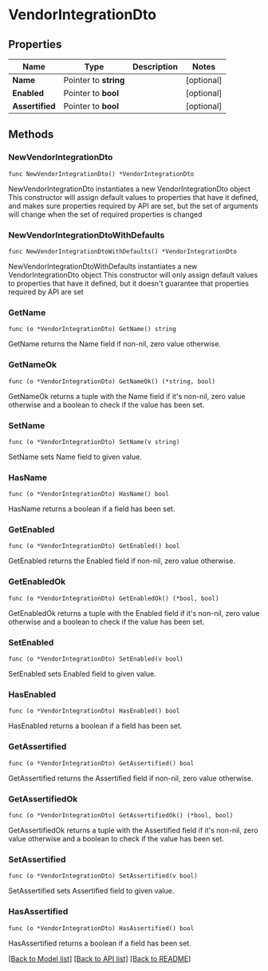 # VendorIntegrationDto

## Properties

Name | Type | Description | Notes
------------ | ------------- | ------------- | -------------
**Name** | Pointer to **string** |  | [optional] 
**Enabled** | Pointer to **bool** |  | [optional] 
**Assertified** | Pointer to **bool** |  | [optional] 

## Methods

### NewVendorIntegrationDto

`func NewVendorIntegrationDto() *VendorIntegrationDto`

NewVendorIntegrationDto instantiates a new VendorIntegrationDto object
This constructor will assign default values to properties that have it defined,
and makes sure properties required by API are set, but the set of arguments
will change when the set of required properties is changed

### NewVendorIntegrationDtoWithDefaults

`func NewVendorIntegrationDtoWithDefaults() *VendorIntegrationDto`

NewVendorIntegrationDtoWithDefaults instantiates a new VendorIntegrationDto object
This constructor will only assign default values to properties that have it defined,
but it doesn't guarantee that properties required by API are set

### GetName

`func (o *VendorIntegrationDto) GetName() string`

GetName returns the Name field if non-nil, zero value otherwise.

### GetNameOk

`func (o *VendorIntegrationDto) GetNameOk() (*string, bool)`

GetNameOk returns a tuple with the Name field if it's non-nil, zero value otherwise
and a boolean to check if the value has been set.

### SetName

`func (o *VendorIntegrationDto) SetName(v string)`

SetName sets Name field to given value.

### HasName

`func (o *VendorIntegrationDto) HasName() bool`

HasName returns a boolean if a field has been set.

### GetEnabled

`func (o *VendorIntegrationDto) GetEnabled() bool`

GetEnabled returns the Enabled field if non-nil, zero value otherwise.

### GetEnabledOk

`func (o *VendorIntegrationDto) GetEnabledOk() (*bool, bool)`

GetEnabledOk returns a tuple with the Enabled field if it's non-nil, zero value otherwise
and a boolean to check if the value has been set.

### SetEnabled

`func (o *VendorIntegrationDto) SetEnabled(v bool)`

SetEnabled sets Enabled field to given value.

### HasEnabled

`func (o *VendorIntegrationDto) HasEnabled() bool`

HasEnabled returns a boolean if a field has been set.

### GetAssertified

`func (o *VendorIntegrationDto) GetAssertified() bool`

GetAssertified returns the Assertified field if non-nil, zero value otherwise.

### GetAssertifiedOk

`func (o *VendorIntegrationDto) GetAssertifiedOk() (*bool, bool)`

GetAssertifiedOk returns a tuple with the Assertified field if it's non-nil, zero value otherwise
and a boolean to check if the value has been set.

### SetAssertified

`func (o *VendorIntegrationDto) SetAssertified(v bool)`

SetAssertified sets Assertified field to given value.

### HasAssertified

`func (o *VendorIntegrationDto) HasAssertified() bool`

HasAssertified returns a boolean if a field has been set.


[[Back to Model list]](../README.md#documentation-for-models) [[Back to API list]](../README.md#documentation-for-api-endpoints) [[Back to README]](../README.md)


